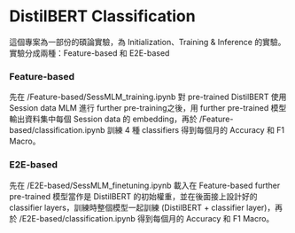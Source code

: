 # DistilBERT Classification
這個專案為一部份的碩論實驗，為 Initialization、Training & Inference 的實驗。
實驗分成兩種：Feature-based 和 E2E-based
### Feature-based
先在 /Feature-based/SessMLM_training.ipynb 對 pre-trained DistilBERT 使用 Session data MLM 進行 further pre-training之後，用 further pre-trained 模型輸出資料集中每個 Session data 的 embedding，再於 /Feature-based/classification.ipynb 訓練 4 種 classifiers 得到每個月的 Accuracy 和 F1 Macro。

### E2E-based
先在 /E2E-based/SessMLM_finetuning.ipynb 載入在 Feature-based further pre-trained 模型當作是 DistilBERT 的初始權重，並在後面接上設計好的 classifier layers，訓練時整個模型一起訓練 (DistilBERT + classifier layer)，再於 /E2E-based/classification.ipynb 得到每個月的 Accuracy 和 F1 Macro。
